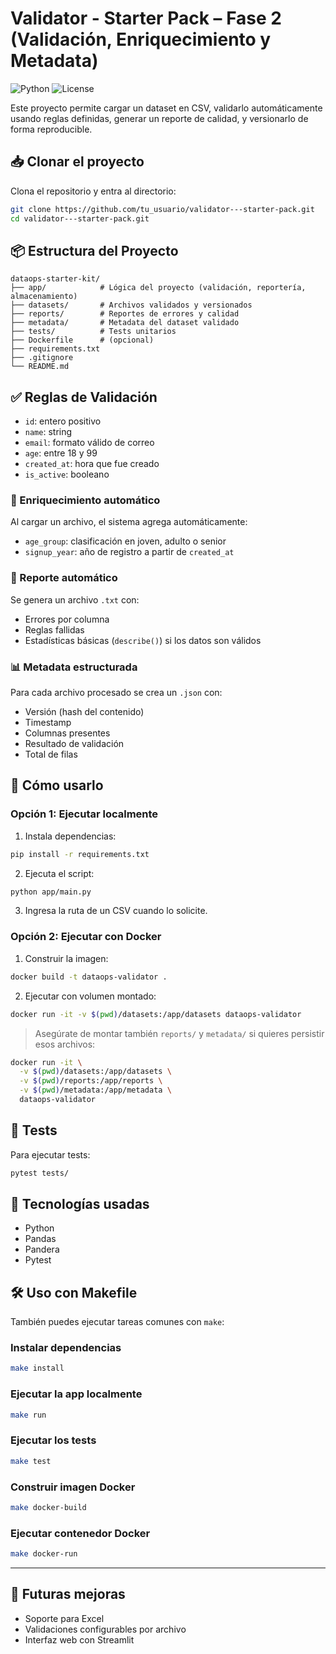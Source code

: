 # Validator - Starter Pack – Fase 2 (Validación, Enriquecimiento y Metadata)

![Python](https://img.shields.io/badge/python-3.11-blue)
![License](https://img.shields.io/badge/license-MIT-green)

Este proyecto permite cargar un dataset en CSV, validarlo automáticamente usando reglas definidas, generar un reporte de calidad, y versionarlo de forma reproducible.

## 📥 Clonar el proyecto

Clona el repositorio y entra al directorio:

```bash
git clone https://github.com/tu_usuario/validator---starter-pack.git
cd validator---starter-pack.git
```

## 📦 Estructura del Proyecto

```
dataops-starter-kit/
├── app/            # Lógica del proyecto (validación, reportería, almacenamiento)
├── datasets/       # Archivos validados y versionados
├── reports/        # Reportes de errores y calidad
├── metadata/       # Metadata del dataset validado
├── tests/          # Tests unitarios
├── Dockerfile      # (opcional)
├── requirements.txt
├── .gitignore
└── README.md
```

## ✅ Reglas de Validación
- `id`: entero positivo
- `name`: string
- `email`: formato válido de correo
- `age`: entre 18 y 99
- `created_at`: hora que fue creado
- `is_active`: booleano

### 🧠 Enriquecimiento automático

Al cargar un archivo, el sistema agrega automáticamente:

- `age_group`: clasificación en joven, adulto o senior
- `signup_year`: año de registro a partir de `created_at`

### 📄 Reporte automático

Se genera un archivo `.txt` con:

- Errores por columna
- Reglas fallidas
- Estadísticas básicas (`describe()`) si los datos son válidos

### 📊 Metadata estructurada

Para cada archivo procesado se crea un `.json` con:

- Versión (hash del contenido)
- Timestamp
- Columnas presentes
- Resultado de validación
- Total de filas

## 🚀 Cómo usarlo

### Opción 1: Ejecutar localmente

1. Instala dependencias:
```bash
pip install -r requirements.txt
```

2. Ejecuta el script:
```bash
python app/main.py
```

3. Ingresa la ruta de un CSV cuando lo solicite.

### Opción 2: Ejecutar con Docker

1. Construir la imagen:
```bash
docker build -t dataops-validator .
```

2. Ejecutar con volumen montado:
```bash
docker run -it -v $(pwd)/datasets:/app/datasets dataops-validator
```

> Asegúrate de montar también `reports/` y `metadata/` si quieres persistir esos archivos:
```bash
docker run -it \
  -v $(pwd)/datasets:/app/datasets \
  -v $(pwd)/reports:/app/reports \
  -v $(pwd)/metadata:/app/metadata \
  dataops-validator
```

## 🧪 Tests

Para ejecutar tests:
```bash
pytest tests/
```

## 📌 Tecnologías usadas
- Python
- Pandas
- Pandera
- Pytest

## 🛠️ Uso con Makefile

También puedes ejecutar tareas comunes con `make`:

### Instalar dependencias
```bash
make install
```

### Ejecutar la app localmente
```bash
make run
```

### Ejecutar los tests
```bash
make test
```

### Construir imagen Docker
```bash
make docker-build
```

### Ejecutar contenedor Docker
```bash
make docker-run
```

---

## 🔧 Futuras mejoras
- Soporte para Excel
- Validaciones configurables por archivo
- Interfaz web con Streamlit

